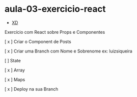 # aula-03-exercicio-react

- [XD](https://xd.adobe.com/view/8f60b3a6-cb8b-48a0-abc2-abdf6cdad47a-da33/)

Exercício com React sobre Props e Componentes

[ x ] Criar o Component de Posts

[ x ] Criar uma Branch com Nome e Sobrenome ex: luizsiqueira

[ ] State

[ x ] Array

[ x ] Maps

[ x ] Deploy na sua Branch
